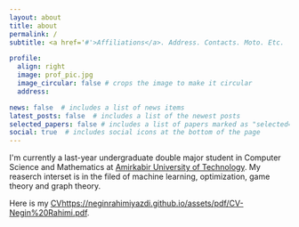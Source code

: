 ```yaml
---
layout: about
title: about
permalink: /
subtitle: <a href='#'>Affiliations</a>. Address. Contacts. Moto. Etc.

profile:
  align: right
  image: prof_pic.jpg
  image_circular: false # crops the image to make it circular
  address:  

news: false  # includes a list of news items
latest_posts: false  # includes a list of the newest posts
selected_papers: false # includes a list of papers marked as "selected={true}"
social: true  # includes social icons at the bottom of the page
---
```


I'm currently a last-year undergraduate double major student in Computer Science and Mathematics at [Amirkabir University of Technology](https://aut.ac.ir/en).
My reaserch interset is in the filed of machine learning, optimization, game theory and graph theory.


Here is my [CV](https://neginrahimiyazdi.github.io/assets/pdf/CV-Negin%20Rahimi.pdf)https://neginrahimiyazdi.github.io/assets/pdf/CV-Negin%20Rahimi.pdf.
